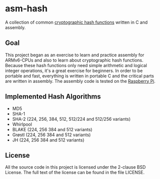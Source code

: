# asm-hash
A collection of common [cryptographic hash functions](https://en.wikipedia.org/wiki/Cryptographic_hash) written in C and assembly.

## Goal
This project began as an exercise to learn and practice assembly for ARMv6-CPUs and also to learn about cryptographic hash functions. Because these hash functions only need simple arithmetic and logical integer operations, it's a great exercise for beginners. In order to be portable and fast, everything is written in portable C and the critical parts are written in assembly. The assembly code is tested on the [Raspberry Pi](http://www.raspberrypi.org/). 

## Implemented Hash Algorithms
* MD5
* SHA-1
* SHA-2 (224, 256, 384, 512, 512/224 and 512/256 variants)
* Whirlpool
* BLAKE (224, 256 384 and 512 variants)
* Gr&#248;stl (224, 256 384 and 512 variants)
* JH (224, 256 384 and 512 variants)

## License
All the source code in this project is licensed under the 2-clause BSD License. The full text of the license can be found in the file LICENSE. 
